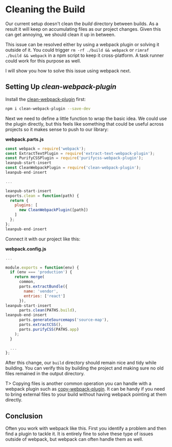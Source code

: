 # Cleaning the Build

Our current setup doesn't clean the *build* directory between builds. As a result it will keep on accumulating files as our project changes. Given this can get annoying, we should clean it up in between.

This issue can be resolved either by using a webpack plugin or solving it outside of it. You could trigger `rm -rf ./build && webpack` or `rimraf ./build && webpack` in a npm script to keep it cross-platform. A task runner could work for this purpose as well.

I will show you how to solve this issue using webpack next.

## Setting Up *clean-webpack-plugin*

Install the [clean-webpack-plugin](https://www.npmjs.com/package/clean-webpack-plugin) first:

```bash
npm i clean-webpack-plugin --save-dev
```

Next we need to define a little function to wrap the basic idea. We could use the plugin directly, but this feels like something that could be useful across projects so it makes sense to push to our library:

**webpack.parts.js**

```javascript
const webpack = require('webpack');
const ExtractTextPlugin = require('extract-text-webpack-plugin');
const PurifyCSSPlugin = require('purifycss-webpack-plugin');
leanpub-start-insert
const CleanWebpackPlugin = require('clean-webpack-plugin');
leanpub-end-insert

...

leanpub-start-insert
exports.clean = function(path) {
  return {
    plugins: [
      new CleanWebpackPlugin([path])
    ]
  };
};
leanpub-end-insert
```

Connect it with our project like this:

**webpack.config.js**

```javascript
...

module.exports = function(env) {
  if (env === 'production') {
    return merge(
      common,
      parts.extractBundle({
        name: 'vendor',
        entries: ['react']
      }),
leanpub-start-insert
      parts.clean(PATHS.build),
leanpub-end-insert
      parts.generateSourcemaps('source-map'),
      parts.extractCSS(),
      parts.purifyCSS(PATHS.app)
    );
  }

  ...
};
```

After this change, our `build` directory should remain nice and tidy while building. You can verify this by building the project and making sure no old files remained in the output directory.

T> Copying files is another common operation you can handle with a webpack plugin such as [copy-webpack-plugin](https://www.npmjs.com/package/copy-webpack-plugin). It can be handy if you need to bring external files to your build without having webpack pointing at them directly.

## Conclusion

Often you work with webpack like this. First you identify a problem and then find a plugin to tackle it. It is entirely fine to solve these type of issues outside of webpack, but webpack can often handle them as well.
